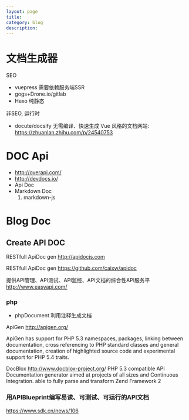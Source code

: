 ```yaml
---
layout: page
title:
category: blog
description:
---
```

# 文档生成器
SEO 
- vuepress 需要依赖服务端SSR
- gogs+Drone.io/gitlab
- Hexo 纯静态

非SEO, 运行时
- docute/docsify 无需编译、快速生成 Vue 风格的文档网站: https://zhuanlan.zhihu.com/p/24540753

# DOC Api
- http://overapi.com/
- http://devdocs.io/
- Api Doc
- Markdown Doc
    1. markdown-js

# Blog Doc

## Create API DOC
RESTfull ApiDoc gen
http://apidocjs.com

RESTfull ApiDoc gen
https://github.com/caixw/apidoc

提供API管理、API测试、API监控、API文档的综合性API服务平
http://www.easyapi.com/

### php
- phpDocument 利用注释生成文档

ApiGen
http://apigen.org/

ApiGen has support for PHP 5.3 namespaces, packages, linking between documentation, cross referencing to PHP standard classes and general documentation, creation of highlighted source code and experimental support for PHP 5.4 traits.

DocBlox
http://www.docblox-project.org/
PHP 5.3 compatible API Documentation generator aimed at projects of all sizes and Continuous Integration.
able to fully parse and transform Zend Framework 2

### 用APIBlueprint编写易读、可测试、可运行的API文档
https://www.sdk.cn/news/106
